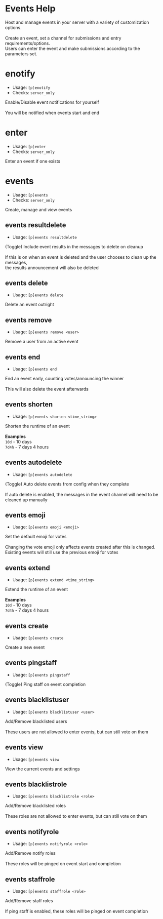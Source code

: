 # Events Help

Host and manage events in your server with a variety of customization options.<br/><br/>Create an event, set a channel for submissions and entry requirements/options.<br/>Users can enter the event and make submissions according to the parameters set.

# enotify
 - Usage: `[p]enotify `
 - Checks: `server_only`

Enable/Disable event notifications for yourself<br/><br/>You will be notified when events start and end

# enter
 - Usage: `[p]enter `
 - Checks: `server_only`

Enter an event if one exists

# events
 - Usage: `[p]events `
 - Checks: `server_only`

Create, manage and view events

## events resultdelete
 - Usage: `[p]events resultdelete `

(Toggle) Include event results in the messages to delete on cleanup<br/><br/>If this is on when an event is deleted and the user chooses to clean up the messages,<br/>the results announcement will also be deleted

## events delete
 - Usage: `[p]events delete `

Delete an event outright

## events remove
 - Usage: `[p]events remove <user> `

Remove a user from an active event

## events end
 - Usage: `[p]events end `

End an event early, counting votes/announcing the winner<br/><br/>This will also delete the event afterwards

## events shorten
 - Usage: `[p]events shorten <time_string> `

Shorten the runtime of an event<br/><br/>**Examples**<br/>`10d` - 10 days<br/>`7d4h` - 7 days 4 hours

## events autodelete
 - Usage: `[p]events autodelete `

(Toggle) Auto delete events from config when they complete<br/><br/>If auto delete is enabled, the messages in the event channel will need to be cleaned up manually

## events emoji
 - Usage: `[p]events emoji <emoji> `

Set the default emoji for votes<br/><br/>Changing the vote emoji only affects events created after this is changed.<br/>Existing events will still use the previous emoji for votes

## events extend
 - Usage: `[p]events extend <time_string> `

Extend the runtime of an event<br/><br/>**Examples**<br/>`10d` - 10 days<br/>`7d4h` - 7 days 4 hours

## events create
 - Usage: `[p]events create `

Create a new event

## events pingstaff
 - Usage: `[p]events pingstaff `

(Toggle) Ping staff on event completion

## events blacklistuser
 - Usage: `[p]events blacklistuser <user> `

Add/Remove blacklisted users<br/><br/>These users are not allowed to enter events, but can still vote on them

## events view
 - Usage: `[p]events view `

View the current events and settings

## events blacklistrole
 - Usage: `[p]events blacklistrole <role> `

Add/Remove blacklisted roles<br/><br/>These roles are not allowed to enter events, but can still vote on them

## events notifyrole
 - Usage: `[p]events notifyrole <role> `

Add/Remove notify roles<br/><br/>These roles will be pinged on event start and completion

## events staffrole
 - Usage: `[p]events staffrole <role> `

Add/Remove staff roles<br/><br/>If ping staff is enabled, these roles will be pinged on event completion


